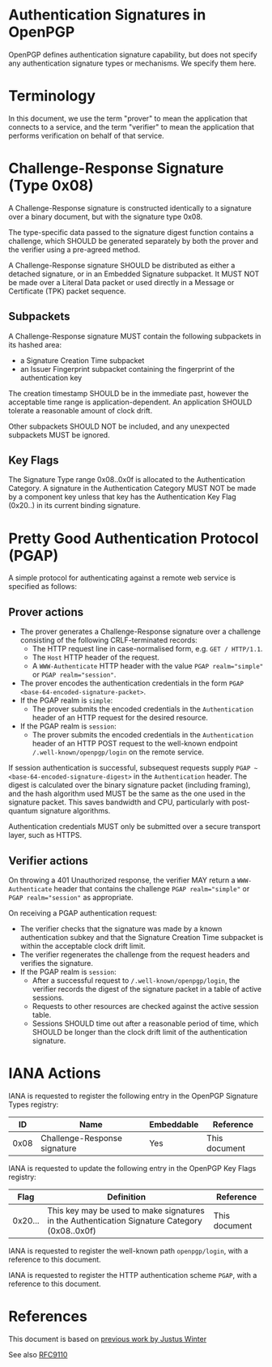 # Authentication Signatures in OpenPGP

OpenPGP defines authentication signature capability, but does not specify any authentication signature types or mechanisms.
We specify them here.

# Terminology

In this document, we use the term "prover" to mean the application that connects to a service, and the term "verifier" to mean the application that performs verification on behalf of that service.

# Challenge-Response Signature (Type 0x08)

A Challenge-Response signature is constructed identically to a signature over a binary document, but with the signature type 0x08.

The type-specific data passed to the signature digest function contains a challenge, which SHOULD be generated separately by both the prover and the verifier using a pre-agreed method.

A Challenge-Response signature SHOULD be distributed as either a detached signature, or in an Embedded Signature subpacket.
It MUST NOT be made over a Literal Data packet or used directly in a Message or Certificate (TPK) packet sequence.

## Subpackets

A Challenge-Response signature MUST contain the following subpackets in its hashed area:

* a Signature Creation Time subpacket
* an Issuer Fingerprint subpacket containing the fingerprint of the authentication key

The creation timestamp SHOULD be in the immediate past, however the acceptable time range is application-dependent.
An application SHOULD tolerate a reasonable amount of clock drift.

Other subpackets SHOULD NOT be included, and any unexpected subpackets MUST be ignored.

## Key Flags

The Signature Type range 0x08..0x0f is allocated to the Authentication Category.
A signature in the Authentication Category MUST NOT be made by a component key unless that key has the Authentication Key Flag (0x20..) in its current binding signature.

# Pretty Good Authentication Protocol (PGAP)

A simple protocol for authenticating against a remote web service is specified as follows:

## Prover actions

* The prover generates a Challenge-Response signature over a challenge consisting of the following CRLF-terminated records:
    * The HTTP request line in case-normalised form, e.g. `GET / HTTP/1.1`.
    * The `Host` HTTP header of the request.
    * A `WWW-Authenticate` HTTP header with the value `PGAP realm="simple"` or `PGAP realm="session"`.
* The prover encodes the authentication credentials in the form `PGAP <base-64-encoded-signature-packet>`.
* If the PGAP realm is `simple`:
    * The prover submits the encoded credentials in the `Authentication` header of an HTTP request for the desired resource.
* If the PGAP realm is `session`:
    * The prover submits the encoded credentials in the `Authentication` header of an HTTP POST request to the well-known endpoint `/.well-known/openpgp/login` on the remote service.

If session authentication is successful, subsequest requests supply `PGAP ~<base-64-encoded-signature-digest>` in the `Authentication` header.
The digest is calculated over the binary signature packet (including framing), and the hash algorithm used MUST be the same as the one used in the signature packet.
This saves bandwidth and CPU, particularly with post-quantum signature algorithms.

Authentication credentials MUST only be submitted over a secure transport layer, such as HTTPS.

## Verifier actions

On throwing a 401 Unauthorized response, the verifier MAY return a `WWW-Authenticate` header that contains the challenge `PGAP realm="simple"` or `PGAP realm="session"` as appropriate.

On receiving a PGAP authentication request:

* The verifier checks that the signature was made by a known authentication subkey and that the Signature Creation Time subpacket is within the acceptable clock drift limit.
* The verifier regenerates the challenge from the request headers and verifies the signature.
* If the PGAP realm is `session`: 
    * After a successful request to `/.well-known/openpgp/login`, the verifier records the digest of the signature packet in a table of active sessions.
    * Requests to other resources are checked against the active session table.
    * Sessions SHOULD time out after a reasonable period of time, which SHOULD be longer than the clock drift limit of the authentication signature.

# IANA Actions

IANA is requested to register the following entry in the OpenPGP Signature Types registry:

ID      | Name                          | Embeddable    | Reference
--------|-------------------------------|---------------|-------------------
0x08    | Challenge-Response signature  | Yes           | This document

IANA is requested to update the following entry in the OpenPGP Key Flags registry:

Flag    | Definition                                                                                    | Reference
--------|-----------------------------------------------------------------------------------------------|---------------------
0x20... | This key may be used to make signatures in the Authentication Signature Category (0x08..0x0f) | This document

IANA is requested to register the well-known path `openpgp/login`, with a reference to this document.

IANA is requested to register the HTTP authentication scheme `PGAP`, with a reference to this document.

# References

This document is based on [previous work by Justus Winter](https://gitlab.com/sequoia-pgp/sequoia-login)

See also [RFC9110](https://datatracker.ietf.org/doc/html/rfc9110)
